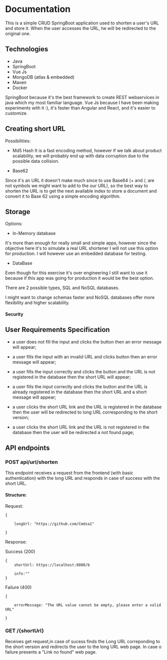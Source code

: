 # Documentation

This is a simple CRUD SpringBoot application used to shorten a user's URL and store it. When the user accesses the URL, he will be redirected to the original one.

## Technologies

- Java 
- SpringBoot
- Vue Js
- MongoDB (atlas & embedded)
- Maven
- Docker

SpringBoot because it's the best framework to create REST webservices in java which my most familiar language.
Vue Js because I have been making experiments with it :), it's faster than Angular and React, and it's easier to customize.

## Creating short URL

Possibilities:

- Md5 Hash
It is a fast encoding method, however if we talk about product scalability, we will probably end up with data corruption due to the possible data collision.

- Base62

Since it's an URL it doesn't make much since to use Base64 (+ and /, are not symbols we might want to add to the our URL), so the best way to shorten the URL is to get the next available index to store a document and convert it to Base 62 using a simple encoding algorithm.

## Storage

Options:

- In-Memory database

It's more than enough for really small and simple apps, however since the objective here it's to simulate a real URL shortener I will not use this option for production. I will however use an embedded database for testing.

- DataBase

Even though for this exercise it's over engineering I still want to use it because if this app was going for production it would be the best option.

There are 2 possible types, SQL and NoSQL databases.

I might want to change schemas faster and NoSQL databases offer more flexibility and higher scalability.

#### Security


## User Requirements Specification

- a user does not fill the input and clicks the button then an error message will appear;

- a user fills the input with an invalid URL and clicks button then an error message will appear;

- a user fills the input correctly and clicks the button and the URL is not registered in the database then the short URL will appear;

- a user fills the input correctly and clicks the button and the URL is already registered in the database then the short URL and a short message will appear;

- a user clicks the short URL link and the URL is registered in the database then the user will be redirected to long URL corresponding to the short version;

- a user clicks the short URL link and the URL is not registered in the database then the user will be redirected a not found page;


## API endpoints

### POST api/url/shorten

This endpoint receives a request from the frontend (with basic authentication) with the long URL and responds in case of success with the short URL.

#### Structure:

Request:

    {

        longUrl: "https://github.com/Cmdsa1"
    
    }

Response:

Success (200)

    {
        shortUrl: https://localhost:8080/b
    
        info:""
    }

Failure (400)

    {

        errorMessage: "The URL value cannot be empty, please enter a valid URL"
    
    }


### GET /{shortUrl}

Receives get request,in case of sucess finds the Long URL correponding to the short version and redirects the user to the long URL web page. In case o failure presents a "Link no found" web page.



